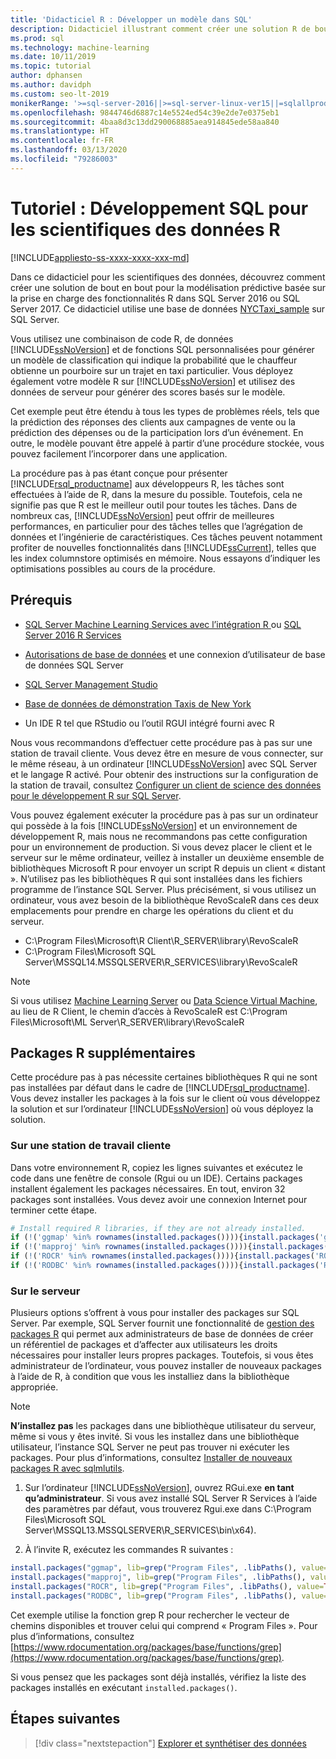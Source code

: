 ```yaml
---
title: 'Didacticiel R : Développer un modèle dans SQL'
description: Didacticiel illustrant comment créer une solution R de bout en bout pour l’analyse dans la base de données.
ms.prod: sql
ms.technology: machine-learning
ms.date: 10/11/2019
ms.topic: tutorial
author: dphansen
ms.author: davidph
ms.custom: seo-lt-2019
monikerRange: '>=sql-server-2016||>=sql-server-linux-ver15||=sqlallproducts-allversions'
ms.openlocfilehash: 9844746d6887c14e5524ed54c39e2de7e0375eb1
ms.sourcegitcommit: 4baa8d3c13dd290068885aea914845ede58aa840
ms.translationtype: HT
ms.contentlocale: fr-FR
ms.lasthandoff: 03/13/2020
ms.locfileid: "79286003"
---
```

# <a name="tutorial-sql-development-for-r-data-scientists"></a>Tutoriel : Développement SQL pour les scientifiques des données R
[!INCLUDE[appliesto-ss-xxxx-xxxx-xxx-md](../../includes/appliesto-ss-xxxx-xxxx-xxx-md.md)]

Dans ce didacticiel pour les scientifiques des données, découvrez comment créer une solution de bout en bout pour la modélisation prédictive basée sur la prise en charge des fonctionnalités R dans SQL Server 2016 ou SQL Server 2017. Ce didacticiel utilise une base de données [NYCTaxi_sample](demo-data-nyctaxi-in-sql.md) sur SQL Server. 

Vous utilisez une combinaison de code R, de données [!INCLUDE[ssNoVersion](../../includes/ssnoversion-md.md)] et de fonctions SQL personnalisées pour générer un modèle de classification qui indique la probabilité que le chauffeur obtienne un pourboire sur un trajet en taxi particulier. Vous déployez également votre modèle R sur [!INCLUDE[ssNoVersion](../../includes/ssnoversion-md.md)] et utilisez des données de serveur pour générer des scores basés sur le modèle.

Cet exemple peut être étendu à tous les types de problèmes réels, tels que la prédiction des réponses des clients aux campagnes de vente ou la prédiction des dépenses ou de la participation lors d’un événement. En outre, le modèle pouvant être appelé à partir d’une procédure stockée, vous pouvez facilement l’incorporer dans une application.

La procédure pas à pas étant conçue pour présenter [!INCLUDE[rsql_productname](../../includes/rsql-productname-md.md)] aux développeurs R, les tâches sont effectuées à l’aide de R, dans la mesure du possible. Toutefois, cela ne signifie pas que R est le meilleur outil pour toutes les tâches. Dans de nombreux cas, [!INCLUDE[ssNoVersion](../../includes/ssnoversion-md.md)] peut offrir de meilleures performances, en particulier pour des tâches telles que l’agrégation de données et l’ingénierie de caractéristiques.  Ces tâches peuvent notamment profiter de nouvelles fonctionnalités dans [!INCLUDE[ssCurrent](../../includes/sscurrent-md.md)], telles que les index columnstore optimisés en mémoire. Nous essayons d’indiquer les optimisations possibles au cours de la procédure.

## <a name="prerequisites"></a>Prérequis

+ [SQL Server Machine Learning Services avec l’intégration R ](../install/sql-machine-learning-services-windows-install.md#verify-installation) ou [SQL Server 2016 R Services](../install/sql-r-services-windows-install.md)

+ [Autorisations de base de données](../security/user-permission.md) et une connexion d’utilisateur de base de données SQL Server

+ [SQL Server Management Studio](https://docs.microsoft.com/sql/ssms/download-sql-server-management-studio-ssms)

+ [Base de données de démonstration Taxis de New York](demo-data-nyctaxi-in-sql.md)

+ Un IDE R tel que RStudio ou l’outil RGUI intégré fourni avec R

Nous vous recommandons d’effectuer cette procédure pas à pas sur une station de travail cliente. Vous devez être en mesure de vous connecter, sur le même réseau, à un ordinateur [!INCLUDE[ssNoVersion](../../includes/ssnoversion-md.md)] avec SQL Server et le langage R activé. Pour obtenir des instructions sur la configuration de la station de travail, consultez [Configurer un client de science des données pour le développement R sur SQL Server](../r/set-up-a-data-science-client.md).

Vous pouvez également exécuter la procédure pas à pas sur un ordinateur qui possède à la fois [!INCLUDE[ssNoVersion](../../includes/ssnoversion-md.md)] et un environnement de développement R, mais nous ne recommandons pas cette configuration pour un environnement de production. Si vous devez placer le client et le serveur sur le même ordinateur, veillez à installer un deuxième ensemble de bibliothèques Microsoft R pour envoyer un script R depuis un client « distant ». N’utilisez pas les bibliothèques R qui sont installées dans les fichiers programme de l’instance SQL Server. Plus précisément, si vous utilisez un ordinateur, vous avez besoin de la bibliothèque RevoScaleR dans ces deux emplacements pour prendre en charge les opérations du client et du serveur.

+ C:\Program Files\Microsoft\R Client\R_SERVER\library\RevoScaleR 
+ C:\Program Files\Microsoft SQL Server\MSSQL14.MSSQLSERVER\R_SERVICES\library\RevoScaleR

> [!NOTE]
> Si vous utilisez [Machine Learning Server](https://docs.microsoft.com/machine-learning-server/) ou [Data Science Virtual Machine](https://docs.microsoft.com/azure/machine-learning/data-science-virtual-machine/), au lieu de R Client, le chemin d’accès à RevoScaleR est C:\Program Files\Microsoft\ML Server\R_SERVER\library\RevoScaleR

<a name="add-packages"></a>

## <a name="additional-r-packages"></a>Packages R supplémentaires

Cette procédure pas à pas nécessite certaines bibliothèques R qui ne sont pas installées par défaut dans le cadre de [!INCLUDE[rsql_productname](../../includes/rsql-productname-md.md)]. Vous devez installer les packages à la fois sur le client où vous développez la solution et sur l’ordinateur [!INCLUDE[ssNoVersion](../../includes/ssnoversion-md.md)] où vous déployez la solution.

### <a name="on-a-client-workstation"></a>Sur une station de travail cliente

Dans votre environnement R, copiez les lignes suivantes et exécutez le code dans une fenêtre de console (Rgui ou un IDE). Certains packages installent également les packages nécessaires. En tout, environ 32 packages sont installées. Vous devez avoir une connexion Internet pour terminer cette étape.
    
  ```R
  # Install required R libraries, if they are not already installed.
  if (!('ggmap' %in% rownames(installed.packages()))){install.packages('ggmap')}
  if (!('mapproj' %in% rownames(installed.packages()))){install.packages('mapproj')}
  if (!('ROCR' %in% rownames(installed.packages()))){install.packages('ROCR')}
  if (!('RODBC' %in% rownames(installed.packages()))){install.packages('RODBC')}
  ```

### <a name="on-the-server"></a>Sur le serveur

Plusieurs options s’offrent à vous pour installer des packages sur SQL Server. Par exemple, SQL Server fournit une fonctionnalité de [gestion des packages R](../r/install-additional-r-packages-on-sql-server.md) qui permet aux administrateurs de base de données de créer un référentiel de packages et d’affecter aux utilisateurs les droits nécessaires pour installer leurs propres packages. Toutefois, si vous êtes administrateur de l’ordinateur, vous pouvez installer de nouveaux packages à l’aide de R, à condition que vous les installiez dans la bibliothèque appropriée.

> [!NOTE]
> **N’installez pas** les packages dans une bibliothèque utilisateur du serveur, même si vous y êtes invité. Si vous les installez dans une bibliothèque utilisateur, l’instance SQL Server ne peut pas trouver ni exécuter les packages. Pour plus d’informations, consultez [Installer de nouveaux packages R avec sqlmlutils](../r/install-additional-r-packages-on-sql-server.md).

1. Sur l’ordinateur [!INCLUDE[ssNoVersion](../../includes/ssnoversion-md.md)], ouvrez RGui.exe **en tant qu’administrateur**.  Si vous avez installé SQL Server R Services à l’aide des paramètres par défaut, vous trouverez Rgui.exe dans C:\Program Files\Microsoft SQL Server\MSSQL13.MSSQLSERVER\R_SERVICES\bin\x64).

2. À l’invite R, exécutez les commandes R suivantes :
  
  ```R
  install.packages("ggmap", lib=grep("Program Files", .libPaths(), value=TRUE)[1])
  install.packages("mapproj", lib=grep("Program Files", .libPaths(), value=TRUE)[1])
  install.packages("ROCR", lib=grep("Program Files", .libPaths(), value=TRUE)[1])
  install.packages("RODBC", lib=grep("Program Files", .libPaths(), value=TRUE)[1])
  ```
  Cet exemple utilise la fonction grep R pour rechercher le vecteur de chemins disponibles et trouver celui qui comprend « Program Files ». Pour plus d’informations, consultez [https://www.rdocumentation.org/packages/base/functions/grep](https://www.rdocumentation.org/packages/base/functions/grep).

  Si vous pensez que les packages sont déjà installés, vérifiez la liste des packages installés en exécutant `installed.packages()`.

## <a name="next-steps"></a>Étapes suivantes

> [!div class="nextstepaction"]
> [Explorer et synthétiser des données](walkthrough-view-and-summarize-data-using-r.md)
